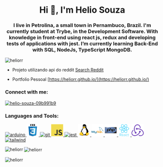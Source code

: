 <h1 align="center">Hi 👋, I'm Helio Souza</h1>
<h3 align="center">I live in Petrolina, a small town in Pernambuco, Brazil. I'm currently student at Trybe, in the Development Software. With knowledge in front-end using react js, redux and developing tests of applications with jest. I’m currently learning Back-End with SQL, NodeJs, TypeScript MongoDB.</h3>

<p align="left"> <img src="https://komarev.com/ghpvc/?username=heliorr&label=Profile%20views&color=0e75b6&style=flat" alt="heliorr" /> </p>

- Projeto utilizando api do reddit [Search Reddit](https://github.com/heliorr/searchReddit)

- Portfolio Pessoal [https://heliorr.github.io/](https://heliorr.github.io/)

<h3 align="left">Connect with me:</h3>
<p align="left">
<a href="https://linkedin.com/in/helio-souza-09b991b9" target="blank"><img align="center" src="https://raw.githubusercontent.com/rahuldkjain/github-profile-readme-generator/master/src/images/icons/Social/linked-in-alt.svg" alt="helio-souza-09b991b9" height="30" width="40" /></a>
</p>

<h3 align="left">Languages and Tools:</h3>
<p align="left"> <a href="https://www.arduino.cc/" target="_blank" rel="noreferrer"> <img src="https://cdn.worldvectorlogo.com/logos/arduino-1.svg" alt="arduino" width="40" height="40"/> </a> <a href="https://www.w3schools.com/css/" target="_blank" rel="noreferrer"> <img src="https://raw.githubusercontent.com/devicons/devicon/master/icons/css3/css3-original-wordmark.svg" alt="css3" width="40" height="40"/> </a> <a href="https://git-scm.com/" target="_blank" rel="noreferrer"> <img src="https://www.vectorlogo.zone/logos/git-scm/git-scm-icon.svg" alt="git" width="40" height="40"/> </a> <a href="https://developer.mozilla.org/en-US/docs/Web/JavaScript" target="_blank" rel="noreferrer"> <img src="https://raw.githubusercontent.com/devicons/devicon/master/icons/javascript/javascript-original.svg" alt="javascript" width="40" height="40"/> </a> <a href="https://jestjs.io" target="_blank" rel="noreferrer"> <img src="https://www.vectorlogo.zone/logos/jestjsio/jestjsio-icon.svg" alt="jest" width="40" height="40"/> </a> <a href="https://www.linux.org/" target="_blank" rel="noreferrer"> <img src="https://raw.githubusercontent.com/devicons/devicon/master/icons/linux/linux-original.svg" alt="linux" width="40" height="40"/> </a> <a href="https://www.mysql.com/" target="_blank" rel="noreferrer"> <img src="https://raw.githubusercontent.com/devicons/devicon/master/icons/mysql/mysql-original-wordmark.svg" alt="mysql" width="40" height="40"/> </a> <a href="https://www.php.net" target="_blank" rel="noreferrer"> <img src="https://raw.githubusercontent.com/devicons/devicon/master/icons/php/php-original.svg" alt="php" width="40" height="40"/> </a> <a href="https://reactjs.org/" target="_blank" rel="noreferrer"> <img src="https://raw.githubusercontent.com/devicons/devicon/master/icons/react/react-original-wordmark.svg" alt="react" width="40" height="40"/> </a> <a href="https://redux.js.org" target="_blank" rel="noreferrer"> <img src="https://raw.githubusercontent.com/devicons/devicon/master/icons/redux/redux-original.svg" alt="redux" width="40" height="40"/> </a> <a href="https://tailwindcss.com/" target="_blank" rel="noreferrer"> <img src="https://www.vectorlogo.zone/logos/tailwindcss/tailwindcss-icon.svg" alt="tailwind" width="40" height="40"/> </a> </p>

<p><img align="left" src="https://github-readme-stats.vercel.app/api/top-langs?username=heliorr&show_icons=true&locale=en&layout=compact" alt="heliorr" /></p>

<p>&nbsp;<img align="center" src="https://github-readme-stats.vercel.app/api?username=heliorr&show_icons=true&locale=en" alt="heliorr" /></p>

<p><img align="center" src="https://github-readme-streak-stats.herokuapp.com/?user=heliorr&" alt="heliorr" /></p>

